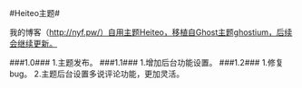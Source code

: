 #Heiteo主题#

我的博客（http://nyf.pw/）自用主题Heiteo，移植自Ghost主题ghostium，后续会继续更新。

###1.0###
1.主题发布。
###1.1###
1.增加后台功能设置。
###1.2###
1.修复bug。
2.主题后台设置多说评论功能，更加灵活。